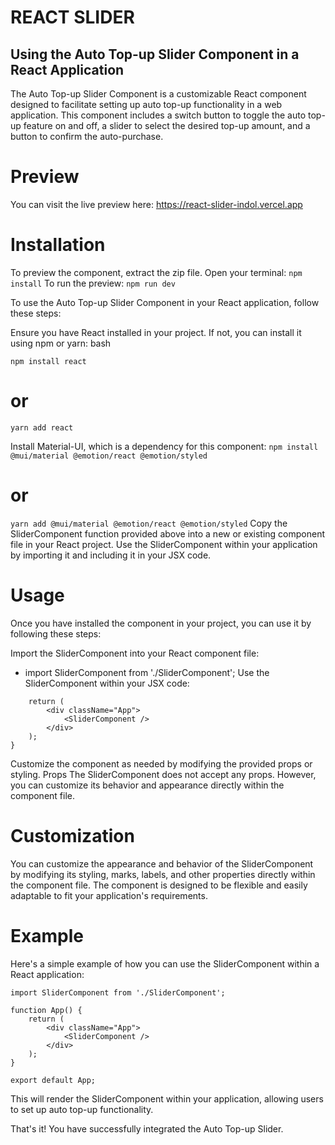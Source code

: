 # REACT SLIDER

## Using the Auto Top-up Slider Component in a React Application
The Auto Top-up Slider Component is a customizable React component designed to facilitate setting up auto top-up functionality in a web application. This component includes a switch button to toggle the auto top-up feature on and off, a slider to select the desired top-up amount, and a button to confirm the auto-purchase.

# Preview
You can visit the live preview here: https://react-slider-indol.vercel.app

# Installation
To preview the component, extract the zip file. Open your terminal:
```npm install```
To run the preview:
```npm run dev```

To use the Auto Top-up Slider Component in your React application, follow these steps:

Ensure you have React installed in your project. If not, you can install it using npm or yarn:
bash

```npm install react```

# or

```yarn add react```

Install Material-UI, which is a dependency for this component:
```npm install @mui/material @emotion/react @emotion/styled```

# or

```yarn add @mui/material @emotion/react @emotion/styled```
Copy the SliderComponent function provided above into a new or existing component file in your React project.
Use the SliderComponent within your application by importing it and including it in your JSX code.

# Usage

Once you have installed the component in your project, you can use it by following these steps:

Import the SliderComponent into your React component file:
- import SliderComponent from './SliderComponent';
Use the SliderComponent within your JSX code:
```function App() {
    return (
        <div className="App">
            <SliderComponent />
        </div>
    );
}
```
Customize the component as needed by modifying the provided props or styling.
Props
The SliderComponent does not accept any props. However, you can customize its behavior and appearance directly within the component file.

# Customization
You can customize the appearance and behavior of the SliderComponent by modifying its styling, marks, labels, and other properties directly within the component file. The component is designed to be flexible and easily adaptable to fit your application's requirements.

# Example
Here's a simple example of how you can use the SliderComponent within a React application:

```import React from 'react';
import SliderComponent from './SliderComponent';

function App() {
    return (
        <div className="App">
            <SliderComponent />
        </div>
    );
}

export default App;
```
This will render the SliderComponent within your application, allowing users to set up auto top-up functionality.

That's it! You have successfully integrated the Auto Top-up Slider. 
